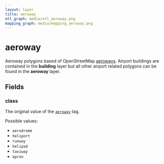 ```yaml
---
layout: layer
title: aeroway
etl_graph: media/etl_aeroway.png
mapping_graph: media/mapping_aeroway.png
---
```

# aeroway

Aeroway polygons based of OpenStreetMap [aeroways](http://wiki.openstreetmap.org/wiki/Aeroways).
Airport buildings are contained in the **building** layer but all
other airport related polygons can be found in the **aeroway** layer.

## Fields

### class

The original value of the [`aeroway`](http://wiki.openstreetmap.org/wiki/Key:aeroway) tag.

Possible values:

- `aerodrome`
- `heliport`
- `runway`
- `helipad`
- `taxiway`
- `apron`





